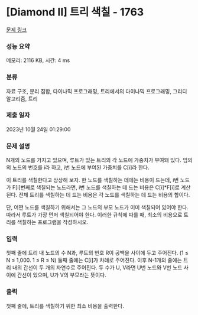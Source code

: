 # [Diamond II] 트리 색칠 - 1763 

[문제 링크](https://www.acmicpc.net/problem/1763) 

### 성능 요약

메모리: 2116 KB, 시간: 4 ms

### 분류

자료 구조, 분리 집합, 다이나믹 프로그래밍, 트리에서의 다이나믹 프로그래밍, 그리디 알고리즘, 트리

### 제출 일자

2023년 10월 24일 01:29:00

### 문제 설명

<p>N개의 노드를 가지고 있으며, 루트가 있는 트리의 각 노드에 가중치가 부여돼 있다. 임의의 노드의 번호를 i라 하고, i번 노드에 부여된 가중치를 C[i]라 한다.</p>

<p>이 트리를 색칠한다고 상상해 보자. 한 노드를 색칠하는 데에는 비용이 드는데, i번 노드가 F[i]번째로 색칠되는 노드라면, i번 노드를 색칠하는 데 드는 비용은 C[i]*F[i]로 계산된다. 전체 트리를 색칠하는 데 드는 비용은 각 노드를 색칠하는 데 드는 비용의 합이다.</p>

<p>단, 어떤 노드를 색칠하기 위해서는 그 노드의 부모 노드가 이미 색칠되어 있어야 한다. 따라서 루트가 가장 먼저 색칠되어야 한다. 이러한 규칙에 따를 때, 최소의 비용으로 트리를 색칠하는 프로그램을 작성하시오.</p>

### 입력 

 <p>첫째 줄에 트리 내 노드의 수 N과, 루트의 번호 R이 공백을 사이에 두고 주어진다. (1 ≤ N ≤ 1,000. 1 ≤ R ≤ N) 둘째 줄에는 C[i]가 차례로 주어진다. 이후 N-1개의 줄에는 트리 내의 간선이 두 개의 자연수로 주어진다. 두 수가 U, V라면 U번 노드와 V번 노드 사이에 간선이 있으며, U가 V의 부모라는 뜻이다.</p>

### 출력 

 <p>첫째 줄에, 트리를 색칠하기 위한 최소 비용을 출력한다.</p>


